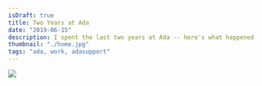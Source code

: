 ```yaml
---
isDraft: true
title: Two Years at Ada
date: "2019-06-15"
description: I spent the last two years at Ada -- here's what happened.
thumbnail: "./home.jpg"
tags: "ada, work, adasupport"
---
```


<div class="image-wrapper">
  <img src="/static/c6b0275e4de12509c5e0c3e07f8f9256/692dc/home.jpg"/>
</div>